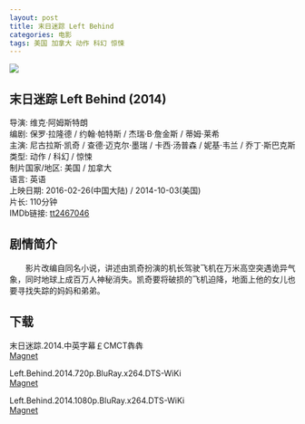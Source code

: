 ```yaml
---
layout: post
title: 末日迷踪 Left Behind
categories: 电影
tags: 美国 加拿大 动作 科幻 惊悚
---
```


[![](http://i3.piimg.com/f1a46b437b29f5fft.jpg)](http://i3.piimg.com/f1a46b437b29f5ff.jpg)

## 末日迷踪 Left Behind (2014)
导演: 维克·阿姆斯特朗  
编剧: 保罗·拉隆德 / 约翰·帕特斯 / 杰瑞·B·詹金斯 / 蒂姆·莱希  
主演: 尼古拉斯·凯奇 / 查德·迈克尔·墨瑞 / 卡西·汤普森 / 妮基·韦兰 / 乔丁·斯巴克斯  
类型: 动作 / 科幻 / 惊悚  
制片国家/地区: 美国 / 加拿大  
语言: 英语  
上映日期: 2016-02-26(中国大陆) / 2014-10-03(美国)  
片长: 110分钟  
IMDb链接: [tt2467046](http://www.imdb.com/title/tt2467046)

## 剧情简介
　　影片改编自同名小说，讲述由凯奇扮演的机长驾驶飞机在万米高空突遇诡异气象，同时地球上成百万人神秘消失。凯奇要将破损的飞机迫降，地面上他的女儿也要寻找失踪的妈妈和弟弟。

## 下载
末日迷踪.2014.中英字幕￡CMCT犇犇  
[Magnet](magnet:?xt=urn:btih:F1BFEC5E6D0B8FC019EAE8D8BF2D5504D9CF84B5)

Left.Behind.2014.720p.BluRay.x264.DTS-WiKi  
[Magnet](magnet:?xt=urn:btih:AAA2B341CD812F7BC2A399BA6FDBDD42476D0099)

Left.Behind.2014.1080p.BluRay.x264.DTS-WiKi  
[Magnet](magnet:?xt=urn:btih:14B82CB6E6386ED0791F4CDF0BA7B42F0952684B)
